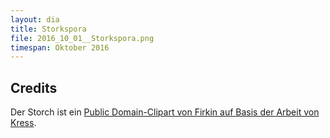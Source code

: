 ```yaml
---
layout: dia
title: Storkspora
file: 2016_10_01__Storkspora.png
timespan: Oktober 2016
---
```


## Credits

Der Storch ist ein [Public Domain-Clipart von Firkin auf Basis der Arbeit von Kress](https://web.archive.org/web/20170705040023/https://openclipart.org/detail/260390/kresss-stork-in-a-pond-vectorized).

